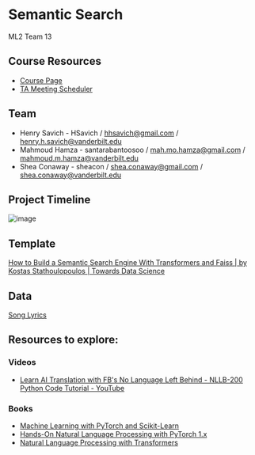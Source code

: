 

# Semantic Search
ML2 Team 13

## Course Resources

- [Course Page](https://hrlblab.github.io/DS5660.html)
- [TA Meeting Scheduler](https://calendly.com/yi-xin/30-minute-meeting-clone?month=2022-09)

## Team

- Henry Savich - HSavich / hhsavich@gmail.com / henry.h.savich@vanderbilt.edu
- Mahmoud Hamza - santarabantoosoo / mah.mo.hamza@gmail.com / mahmoud.m.hamza@vanderbilt.edu
- Shea Conaway - sheacon / shea.conaway@gmail.com / shea.conaway@vanderbilt.edu

## Project Timeline 
![image](https://user-images.githubusercontent.com/89158603/189461796-f22c2055-a630-4c97-89b6-c864b14f7f93.png)

## Template 

[How to Build a Semantic Search Engine With Transformers and Faiss | by Kostas Stathoulopoulos | Towards Data Science](https://towardsdatascience.com/how-to-build-a-semantic-search-engine-with-transformers-and-faiss-dcbea307a0e8)

## Data

[Song Lyrics](https://www.kaggle.com/datasets/nikhilnayak123/5-million-song-lyrics-dataset)

## Resources to explore:   

### Videos  
- [Learn AI Translation with FB's No Language Left Behind - NLLB-200 Python Code Tutorial - YouTube](https://www.youtube.com/watch?v=AGgzRE3TlvU)


### Books  

- [Machine Learning with PyTorch and Scikit-Learn](https://learning.oreilly.com/library/view/machine-learning-with/9781801819312/)
- [Hands-On Natural Language Processing with PyTorch 1.x](https://learning.oreilly.com/library/view/hands-on-natural-language/9781789802740/)
- [Natural Language Processing with Transformers](https://learning.oreilly.com/library/view/natural-language-processing/9781098136789/)

